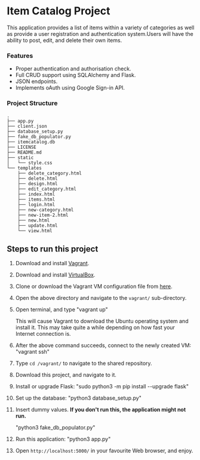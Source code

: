 # Item Catalog Project
This application provides a list of items within a variety of categories as well as provide a user registration and authentication system.Users will have the ability to post, edit, and delete their own items.

### Features
- Proper authentication and authorisation check.
- Full CRUD support using SQLAlchemy and Flask.
- JSON endpoints.
- Implements oAuth using Google Sign-in API.

### Project Structure
```
.
├── app.py
├── client.json
├── database_setup.py
├── fake_db_populator.py
├── itemcatalog.db
├── LICENSE
├── README.md
├── static
│   └── style.css
└── templates
    ├── delete_category.html
    ├── delete.html
    ├── design.html
    ├── edit_category.html
    ├── index.html
    ├── items.html
    ├── login.html
    ├── new-category.html
    ├── new-item-2.html
    ├── new.html
    ├── update.html
    └── view.html
```

## Steps to run this project

1. Download and install [Vagrant](https://www.vagrantup.com/downloads.html).

2. Download and install [VirtualBox](https://www.virtualbox.org/wiki/Downloads).

3. Clone or download the Vagrant VM configuration file from [here](https://github.com/udacity/fullstack-nanodegree-vm).

4. Open the above directory and navigate to the `vagrant/` sub-directory.

5. Open terminal, and type
   "vagrant up"


   This will cause Vagrant to download the Ubuntu operating system and install it. This may take quite a while depending on how fast your Internet connection is.

6. After the above command succeeds, connect to the newly created VM:
   "vagrant ssh"


8. Type `cd /vagrant/` to navigate to the shared repository.

9. Download this project, and navigate to it.

11. Install or upgrade Flask:
    "sudo python3 -m pip install --upgrade flask"
    
12. Set up the database:
    "python3 database_setup.py"

13. Insert dummy values. **If you don't run this, the application might not run.**
   
    "python3 fake_db_populator.py"
   
14. Run this application:
    "python3 app.py"
    
15. Open `http://localhost:5000/` in your favourite Web browser, and enjoy.


